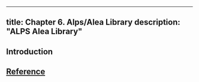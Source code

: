
---
title: Chapter 6. Alps/Alea Library
description: "ALPS Alea Library"
---

## Introduction

## [Reference](reference)

